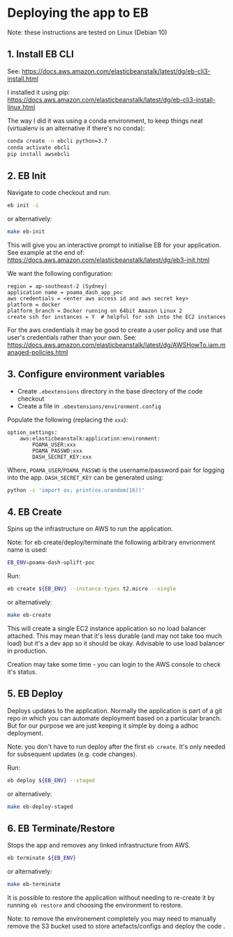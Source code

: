 # Deploying the app to EB

Note: these instructions are tested on Linux (Debian 10)

## 1. Install EB CLI

See: https://docs.aws.amazon.com/elasticbeanstalk/latest/dg/eb-cli3-install.html

I installed it using pip: https://docs.aws.amazon.com/elasticbeanstalk/latest/dg/eb-cli3-install-linux.html

The way I did it was using a conda environment, to keep things neat (virtualenv
is an alternative if there's no conda):

```sh
conda create -n ebcli python=3.7
conda activate ebcli
pip install awsebcli
```

## 2. EB Init

Navigate to code checkout and run:

```sh
eb init -i
```

or alternatively:

```sh
make eb-init
```

This will give you an interactive prompt to initialise EB for your application.
See example at the end of: https://docs.aws.amazon.com/elasticbeanstalk/latest/dg/eb3-init.html

We want the following configuration:

```
region = ap-southeast-2 (Sydney)
application name = poama_dash_app_poc
aws credentials = <enter aws access id and aws secret key>
platform = docker
platform_branch = Docker running on 64bit Amazon Linux 2
create ssh for instances = Y  # helpful for ssh into the EC2 instances
```

For the aws credentials it may be good to create a user policy and use that
user's credentials rather than your own.
See: https://docs.aws.amazon.com/elasticbeanstalk/latest/dg/AWSHowTo.iam.managed-policies.html

## 3. Configure environment variables

- Create `.ebextensions` directory in the base directory of the code checkout 
- Create a file in `.ebextensions/environment.config`

Populate the following (replacing the `xxx`):

```
option_settings:
    aws:elasticbeanstalk:application:environment:
        POAMA_USER:xxx
        POAMA_PASSWD:xxx
        DASH_SECRET_KEY:xxx
```

Where, `POAMA_USER`/`POAMA_PASSWD` is the username/password pair
for logging into the app. `DASH_SECRET_KEY` can be generated using:

```bash
python -c 'import os; print(os.urandom(16))'
```

## 4. EB Create

Spins up the infrastructure on AWS to run the application.

Note: for eb create/deploy/terminate the following arbitrary envrionment name
is used:

```sh
EB_ENV=poama-dash-uplift-poc
```

Run:

```sh
eb create ${EB_ENV} --instance-types t2.micro --single
```

or alternatively:

```sh
make eb-create
```

This will create a single EC2 instance application so no load balancer
attached. This may mean that it's less durable (and may not take too much load)
but it's a dev app so it should be okay. Advisable to use load balancer in
production.

Creation may take some time - you can login to the AWS console to check it's
status.

## 5. EB Deploy

Deploys updates to the application. Normally the application is part of a git
repo in which you can automate deployment based on a particular branch.  But
for our purpose we are just keeping it simple by doing a adhoc deployment.

Note: you don't have to run deploy after the first `eb create`. It's only
needed for subsequent updates (e.g. code changes).

Run:

```sh
eb deploy ${EB_ENV} --staged
```

or alternatively:

```sh
make eb-deploy-staged
```

## 6. EB Terminate/Restore

Stops the app and removes any linked infrastructure from AWS.


```sh
eb terminate ${EB_ENV}
```

or alternatively:

```sh
make eb-terminate
```

It is possible to restore the application without needing to re-create it by
running `eb restore` and choosing the environment to restore.

Note: to remove the environement completely you may need to manually remove the
S3 bucket used to store artefacts/configs and deploy the code .
